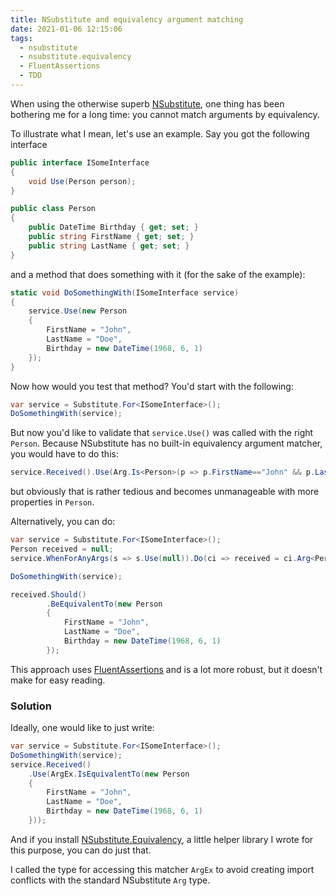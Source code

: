 ```yaml
---
title: NSubstitute and equivalency argument matching
date: 2021-01-06 12:15:06
tags:
  - nsubstitute
  - nsubstitute.equivalency
  - FluentAssertions
  - TDD
---
```


When using the otherwise superb [NSubstitute](https://nsubstitute.github.io/), one thing has been bothering me for a long time: you cannot match arguments by equivalency.

To illustrate what I mean, let's use an example. Say you got the following interface

```csharp
public interface ISomeInterface
{
    void Use(Person person);
}

public class Person
{
    public DateTime Birthday { get; set; }
    public string FirstName { get; set; }
    public string LastName { get; set; }
}
```

and a method that does something with it (for the sake of the example):

```csharp
static void DoSomethingWith(ISomeInterface service)
{
    service.Use(new Person
    {
        FirstName = "John",
        LastName = "Doe",
        Birthday = new DateTime(1968, 6, 1)
    });
}
```

Now how would you test that method? You'd start with the following:

```csharp
var service = Substitute.For<ISomeInterface>();
DoSomethingWith(service);
```

But now you'd like to validate that `service.Use()` was called with the right `Person`. Because NSubstitute has no built-in equivalency argument matcher, you would have to do this:

```csharp
service.Received().Use(Arg.Is<Person>(p => p.FirstName=="John" && p.LastName=="Doe" && p.Birthday==new DateTime(1968, 6, 1));
```

but obviously that is rather tedious and becomes unmanageable with more properties in `Person`. 

Alternatively, you can do:

```csharp
var service = Substitute.For<ISomeInterface>();
Person received = null;
service.WhenForAnyArgs(s => s.Use(null)).Do(ci => received = ci.Arg<Person>());

DoSomethingWith(service);

received.Should()
        .BeEquivalentTo(new Person
        {
            FirstName = "John",
            LastName = "Doe",
            Birthday = new DateTime(1968, 6, 1)
        });
```

This approach uses [FluentAssertions](https://fluentassertions.com/) and is a lot more robust, but it doesn't make for easy reading.


### Solution
Ideally, one would like to just write:

```csharp
var service = Substitute.For<ISomeInterface>();
DoSomethingWith(service);
service.Received()
    .Use(ArgEx.IsEquivalentTo(new Person
    {
        FirstName = "John",
        LastName = "Doe",
        Birthday = new DateTime(1968, 6, 1)
    }));
```

And if you install [NSubstitute.Equivalency](https://github.com/ModernRonin/NSubstitute.Equivalency), a little helper library I wrote for this purpose, you can do just that.

I called the type for accessing this matcher `ArgEx` to avoid creating import conflicts with the standard NSubstitute `Arg` type.
